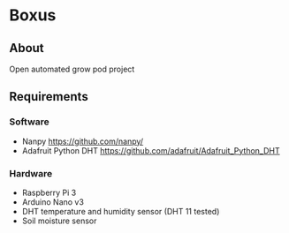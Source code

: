 Boxus
=====

## About
Open automated grow pod project


## Requirements

### Software

* Nanpy https://github.com/nanpy/
* Adafruit Python DHT https://github.com/adafruit/Adafruit_Python_DHT

### Hardware

* Raspberry Pi 3
* Arduino Nano v3
* DHT temperature and humidity sensor (DHT 11 tested)
* Soil moisture sensor
